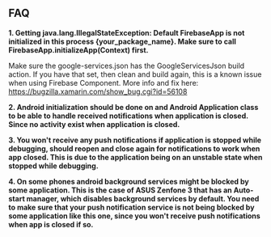 ## FAQ

<b> 1. Getting java.lang.IllegalStateException: Default FirebaseApp is not initialized in this process {your_package_name}. Make sure to call FirebaseApp.initializeApp(Context) first.</b>

Make sure the google-services.json has the GoogleServicesJson build action. If you have that set, then clean and build again, this is a known issue when using Firebase Component. More info and fix here: https://bugzilla.xamarin.com/show_bug.cgi?id=56108

<b> 2. Android initialization should be done on and Android Application class to be able to handle received notifications when application is closed. Since no activity exist when application is closed.</b>

<b> 3. You won't receive any push notifications if application is stopped while debugging, should reopen and close again for notifications to work when app closed. This is due to the application being on an unstable state when stopped while debugging.</b>

<b> 4. On some phones android background services might be blocked by some application. This is the case of ASUS Zenfone 3 that has an Auto-start manager, which disables background services by default. You need to make sure that your push notification service is not being blocked by some application like this one, since you won't receive push notifications when app is closed if so.</b>
